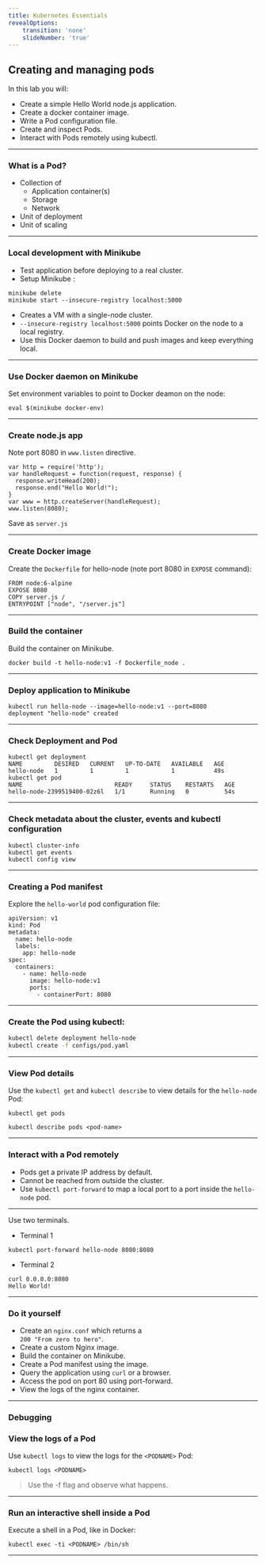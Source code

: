 ```yaml
---
title: Kubernetes Essentials
revealOptions:
    transition: 'none'
    slideNumber: 'true'
---
```


## Creating and managing pods

In this lab you will:

* Create a simple Hello World node.js application.
* Create a docker container image.
* Write a Pod configuration file.
* Create and inspect Pods.
* Interact with Pods remotely using kubectl.

---

### What is a Pod?

* Collection of
  * Application container(s)
  * Storage
  * Network
* Unit of deployment
* Unit of scaling

---

### Local development with Minikube

* Test application before deploying to a real cluster.  
* Setup Minikube :

```
minikube delete
minikube start --insecure-registry localhost:5000
```
* Creates a VM with a single-node cluster.
* `--insecure-registry localhost:5000` points Docker on the node to a local registry.
* Use this Docker daemon to build and push images and keep everything local.

---

### Use Docker daemon on Minikube

Set environment variables to point to Docker deamon on the node:

```
eval $(minikube docker-env)
```

---

### Create node.js app
Note port 8080 in `www.listen` directive.
```
var http = require('http');
var handleRequest = function(request, response) {
  response.writeHead(200);
  response.end("Hello World!");
}
var www = http.createServer(handleRequest);
www.listen(8080);
```
Save as `server.js`

---

### Create Docker image

Create the `Dockerfile` for hello-node (note port 8080 in `EXPOSE` command):
```
FROM node:6-alpine
EXPOSE 8080
COPY server.js /
ENTRYPOINT ["node", "/server.js"]
```

---

### Build the container

Build the container on Minikube.

```
docker build -t hello-node:v1 -f Dockerfile_node .
```

---

### Deploy application to Minikube
```
kubectl run hello-node --image=hello-node:v1 --port=8080
deployment "hello-node" created
```

---

### Check Deployment and Pod

```
kubectl get deployment
NAME         DESIRED   CURRENT   UP-TO-DATE   AVAILABLE   AGE
hello-node   1         1         1            1           49s
kubectl get pod
NAME                          READY     STATUS    RESTARTS   AGE
hello-node-2399519400-02z6l   1/1       Running   0          54s
```

---

### Check metadata about the cluster, events and kubectl configuration

```
kubectl cluster-info
kubectl get events
kubectl config view
```

---

### Creating a Pod manifest

Explore the `hello-world` pod configuration file:

```
apiVersion: v1
kind: Pod
metadata:
  name: hello-node
  labels:
    app: hello-node
spec:
  containers:
    - name: hello-node
      image: hello-node:v1
      ports:
        - containerPort: 8080
```

---

### Create the Pod using kubectl:

```bash
kubectl delete deployment hello-node
kubectl create -f configs/pod.yaml
```

---

### View Pod details

Use the `kubectl get` and `kubectl describe` to view details for the `hello-node` Pod:

```
kubectl get pods
```

```
kubectl describe pods <pod-name>
```

---

### Interact with a Pod remotely

* Pods get a private IP address by default.
* Cannot be reached from outside the cluster.
* Use `kubectl port-forward` to map a local port to a port inside the `hello-node` pod.



---

Use two terminals.

* Terminal 1

```
kubectl port-forward hello-node 8080:8080
```

* Terminal 2

```
curl 0.0.0.0:8080
Hello World!
```

---

### Do it yourself
* Create an `nginx.conf` which returns a  
`200 "From zero to hero"`.
* Create a custom Nginx image.
* Build the container on Minikube.
* Create a Pod manifest using the image.
* Query the application using `curl` or a browser.
* Access the pod on port 80 using port-forward.
* View the logs of the nginx container.

---

### Debugging

### View the logs of a Pod

Use `kubectl logs` to view the logs for the `<PODNAME>` Pod:

```
kubectl logs <PODNAME>
```

> Use the -f flag and observe what happens.

---

### Run an interactive shell inside a Pod

Execute a shell in a Pod, like in Docker:

```
kubectl exec -ti <PODNAME> /bin/sh
```

---
